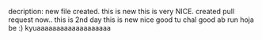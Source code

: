 decription: new file created. this is new
this is very NICE.
created pull request now..
this is 2nd day
this is new
nice good
tu
chal good
ab run hoja be :) kyuaaaaaaaaaaaaaaaaaaa
